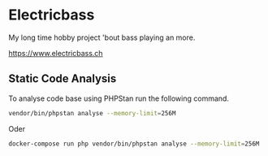 # Electricbass

My long time hobby project 'bout bass playing an more.

<https://www.electricbass.ch>

## Static Code Analysis

To analyse code base using PHPStan run the following command.

~~~bash
vendor/bin/phpstan analyse --memory-limit=256M
~~~

Oder 

~~~bash
docker-compose run php vendor/bin/phpstan analyse --memory-limit=256M
~~~

